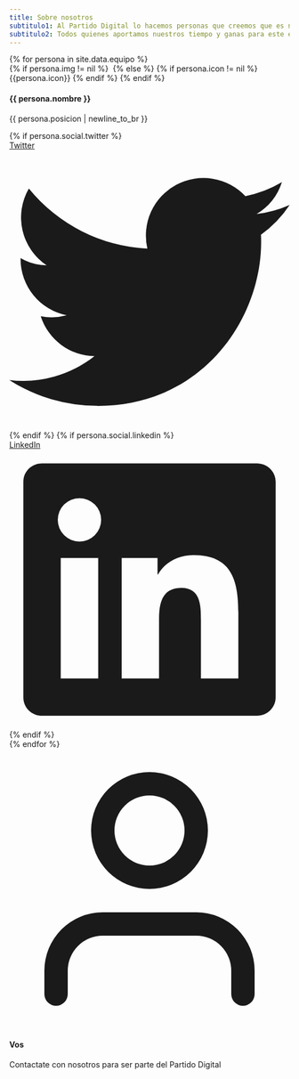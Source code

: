 ```yaml
---
title: Sobre nosotros
subtitulo1: Al Partido Digital lo hacemos personas que creemos que es necesaria una actualización en la forma en la que participamos políticamente, que logre empoderar a más personas para que su voz sea escuchada y tenga impacto.
subtitulo2: Todos quienes aportamos nuestros tiempo y ganas para este emprendimiento político tenemos distintas ideas y orígenes ideológicos, algunos con experiencia político partidaria y otros debutando ahora, pero a todos nos une el respeto por las ideas del otro y las ganas de luchar porque cada idea tenga su lugar en un debate público transparente y moderno.
---
```


<div class="list-none mx-auto space-y-16 sm:grid sm:grid-cols-2 sm:gap-16 sm:space-y-0 lg:grid-cols-3 lg:max-w-5xl text-center mt-15">
    {% for persona in site.data.equipo %}
    <div>
    <div class="space-y-6">
        {% if persona.img != nil %}
        <img class="mx-auto h-40 w-40 rounded-full xl:w-56 xl:h-56" src="{{site.url}}/assets/img/equipo/{{ persona.img }}" alt="">
        {% else %}
        {% if persona.icon != nil %}
            {{persona.icon}}
        {% endif %}
        {% endif %}
        <div class="space-y-2">
        <div class="text-lg leading-6 font-medium space-y-1">
            <h4>{{ persona.nombre }}</h4>
            <p class="text-orange-500 dark:text-orange-300">{{ persona.posicion | newline_to_br }}</p>
        </div>
        <div class="flex justify-center space-x-5">
            {% if persona.social.twitter %}
            <div>
                <a href="https://twitter.con/{{ persona.social.twitter }}" class="text-gray-400 hover:text-gray-500 dark:text-gray-200 dark:hover:text-gray-400 transition ease-in-out duration-150">
                    <span class="sr-only">Twitter</span>
                    <svg class="w-5 h-5" fill="currentColor" viewBox="0 0 20 20">
                    <path d="M6.29 18.251c7.547 0 11.675-6.253 11.675-11.675 0-.178 0-.355-.012-.53A8.348 8.348 0 0020 3.92a8.19 8.19 0 01-2.357.646 4.118 4.118 0 001.804-2.27 8.224 8.224 0 01-2.605.996 4.107 4.107 0 00-6.993 3.743 11.65 11.65 0 01-8.457-4.287 4.106 4.106 0 001.27 5.477A4.073 4.073 0 01.8 7.713v.052a4.105 4.105 0 003.292 4.022 4.095 4.095 0 01-1.853.07 4.108 4.108 0 003.834 2.85A8.233 8.233 0 010 16.407a11.616 11.616 0 006.29 1.84" />
                    </svg>
                </a>
            </div>
            {% endif %}
            {% if persona.social.linkedin %}
            <div>
                <a href="https://linkedin.con/in/{{ persona.social.linkedin }}" class="text-gray-400 hover:text-gray-500 dark:text-gray-200 dark:hover:text-gray-400 transition ease-in-out duration-150">
                    <span class="sr-only">LinkedIn</span>
                    <svg class="w-5 h-5" fill="currentColor" viewBox="0 0 20 20">
                    <path fill-rule="evenodd" d="M16.338 16.338H13.67V12.16c0-.995-.017-2.277-1.387-2.277-1.39 0-1.601 1.086-1.601 2.207v4.248H8.014v-8.59h2.559v1.174h.037c.356-.675 1.227-1.387 2.526-1.387 2.703 0 3.203 1.778 3.203 4.092v4.711zM5.005 6.575a1.548 1.548 0 11-.003-3.096 1.548 1.548 0 01.003 3.096zm-1.337 9.763H6.34v-8.59H3.667v8.59zM17.668 1H2.328C1.595 1 1 1.581 1 2.298v15.403C1 18.418 1.595 19 2.328 19h15.34c.734 0 1.332-.582 1.332-1.299V2.298C19 1.581 18.402 1 17.668 1z" clip-rule="evenodd" />
                    </svg>
                </a>
            </div>
            {% endif %}
        </div>
        </div>
    </div>
    </div>
    {% endfor %}
    <div>
        <div class="space-y-6">
            <svg xmlns="http://www.w3.org/2000/svg" fill="currentColor" viewBox="0 0 24 24" class="fill-current text-black dark:text-gray-200 mx-auto h-40 w-40 rounded-full xl:w-56 xl:h-56 my-8 border-4 border-black dark:border-white">
            <path class="heroicon-ui" d="M12 12a5 5 0 1 1 0-10 5 5 0 0 1 0 10zm0-2a3 3 0 1 0 0-6 3 3 0 0 0 0 6zm9 11a1 1 0 0 1-2 0v-2a3 3 0 0 0-3-3H8a3 3 0 0 0-3 3v2a1 1 0 0 1-2 0v-2a5 5 0 0 1 5-5h8a5 5 0 0 1 5 5v2z"/>
            </svg>
            <div class="space-y-2">
            <div class="text-lg leading-6 font-medium space-y-1">
                <h4>Vos</h4>
                <p class="text-orange-500 dark:text-orange-300">
                Contactate con nosotros para ser parte del Partido Digital
                </p>
            </div>
            </div>
        </div>
    </div>
</div>
